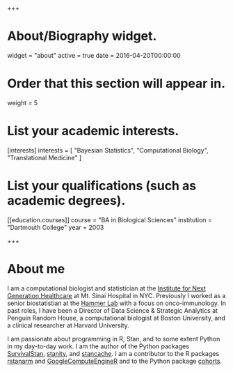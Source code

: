 +++
# About/Biography widget.
widget = "about"
active = true
date = 2016-04-20T00:00:00

# Order that this section will appear in.
weight = 5

# List your academic interests.
[interests]
  interests = [
    "Bayesian Statistics",
    "Computational Biology",
    "Translational Medicine"
  ]

# List your qualifications (such as academic degrees).
[[education.courses]]
  course = "BA in Biological Sciences"
  institution = "Dartmouth College"
  year = 2003

+++

# About me

I am a computational biologist and statistician at the [Institute for Next Generation Healthcare](http://www.nextgenhealthcare.org/) at Mt. Sinai Hospital in NYC. Previously I worked as a senior biostatistian at the [Hammer Lab](http://www.hammerlab.org/) with a focus on onco-immunology. In past roles, I have been a Director of Data Science & Strategic Analytics at Penguin Random House, a computational biologist at Boston University, and a clinical researcher at Harvard University.

I am passionate about programming in R, Stan, and to some extent Python in my day-to-day work. I am the author of the Python packages [SurvivalStan](https://jburos.github.io/survivalstan/index.html), [stanity](https://github.com/hammerlab/stanity), and [stancache](https://github.com/hammerlab/stancache). I am a contributor to the R packages [rstanarm](http://mc-stan.org/rstanarm/) and [GoogleComputeEngineR](https://cloudyr.github.io/googleComputeEngineR/) and to the Python package [cohorts](https://github.com/hammerlab/cohorts).